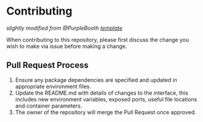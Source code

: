 # Contributing

_slightly modified from @PurpleBooth [template](https://gist.github.com/PurpleBooth/b24679402957c63ec426)_

When contributing to this repository, please first discuss the change you wish to make via issue
before making a change. 

## Pull Request Process

1. Ensure any package dependencies are specified and updated in appropriate environment files.
2. Update the README.md with details of changes to the interface, this includes new environment 
   variables, exposed ports, useful file locations and container parameters.
3. The owner of the repository will merge the Pull Request once approved.


